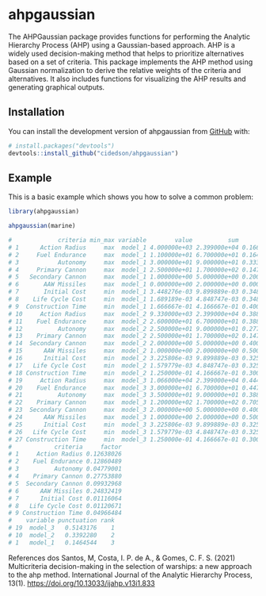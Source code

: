 # ahpgaussian

<!-- badges: start -->

<!-- badges: end -->

The AHPGaussian package provides functions for performing the Analytic Hierarchy Process (AHP) using a Gaussian-based approach. AHP is a widely used decision-making method that helps to prioritize alternatives based on a set of criteria. This package implements the AHP method using Gaussian normalization to derive the relative weights of the criteria and alternatives. It also includes functions for visualizing the AHP results and generating graphical outputs.
## Installation

You can install the development version of ahpgaussian from [GitHub](https://github.com/) with:

``` r
# install.packages("devtools")
devtools::install_github("cidedson/ahpgaussian")
```

## Example

This is a basic example which shows you how to solve a common problem:

``` r
library(ahpgaussian)
```

``` r
ahpgaussian(marine)
```

``` r
#             criteria min_max variable        value          sum      norm      mean         sd     factor
# 1      Action Radius     max  model_1 4.000000e+03 2.399000e+04 0.1667361 0.3333333 0.14691617 0.44074851
# 2     Fuel Endurance     max  model_1 1.100000e+01 6.700000e+01 0.1641791 0.3333333 0.14950228 0.44850684
# 3           Autonomy     max  model_1 3.000000e+01 9.000000e+01 0.3333333 0.3333333 0.05555556 0.16666667
# 4     Primary Cannon     max  model_1 2.500000e+01 1.700000e+02 0.1470588 0.3333333 0.32263692 0.96791075
# 5   Secondary Cannon     max  model_1 1.000000e+00 5.000000e+00 0.2000000 0.3333333 0.11547005 0.34641016
# 6       AAW Missiles     max  model_1 0.000000e+00 2.000000e+00 0.0000000 0.3333333 0.28867513 0.86602540
# 7       Initial Cost     min  model_1 3.448276e-03 9.899889e-03 0.3483146 0.3333333 0.01297416 0.03892249
# 8    Life Cycle Cost     min  model_1 1.689189e-03 4.848747e-03 0.3483764 0.3333333 0.01302772 0.03908315
# 9  Construction Time     min  model_1 1.666667e-01 4.166667e-01 0.4000000 0.3333333 0.05773503 0.17320508
# 10     Action Radius     max  model_2 9.330000e+03 2.399000e+04 0.3889120 0.3333333 0.14691617 0.44074851
# 11    Fuel Endurance     max  model_2 2.600000e+01 6.700000e+01 0.3880597 0.3333333 0.14950228 0.44850684
# 12          Autonomy     max  model_2 2.500000e+01 9.000000e+01 0.2777778 0.3333333 0.05555556 0.16666667
# 13    Primary Cannon     max  model_2 2.500000e+01 1.700000e+02 0.1470588 0.3333333 0.32263692 0.96791075
# 14  Secondary Cannon     max  model_2 2.000000e+00 5.000000e+00 0.4000000 0.3333333 0.11547005 0.34641016
# 15      AAW Missiles     max  model_2 1.000000e+00 2.000000e+00 0.5000000 0.3333333 0.28867513 0.86602540
# 16      Initial Cost     min  model_2 3.225806e-03 9.899889e-03 0.3258427 0.3333333 0.01297416 0.03892249
# 17   Life Cycle Cost     min  model_2 1.579779e-03 4.848747e-03 0.3258118 0.3333333 0.01302772 0.03908315
# 18 Construction Time     min  model_2 1.250000e-01 4.166667e-01 0.3000000 0.3333333 0.05773503 0.17320508
# 19     Action Radius     max  model_3 1.066000e+04 2.399000e+04 0.4443518 0.3333333 0.14691617 0.44074851
# 20    Fuel Endurance     max  model_3 3.000000e+01 6.700000e+01 0.4477612 0.3333333 0.14950228 0.44850684
# 21          Autonomy     max  model_3 3.500000e+01 9.000000e+01 0.3888889 0.3333333 0.05555556 0.16666667
# 22    Primary Cannon     max  model_3 1.200000e+02 1.700000e+02 0.7058824 0.3333333 0.32263692 0.96791075
# 23  Secondary Cannon     max  model_3 2.000000e+00 5.000000e+00 0.4000000 0.3333333 0.11547005 0.34641016
# 24      AAW Missiles     max  model_3 1.000000e+00 2.000000e+00 0.5000000 0.3333333 0.28867513 0.86602540
# 25      Initial Cost     min  model_3 3.225806e-03 9.899889e-03 0.3258427 0.3333333 0.01297416 0.03892249
# 26   Life Cycle Cost     min  model_3 1.579779e-03 4.848747e-03 0.3258118 0.3333333 0.01302772 0.03908315
# 27 Construction Time     min  model_3 1.250000e-01 4.166667e-01 0.3000000 0.3333333 0.05773503 0.17320508
#            criteria     factor
# 1     Action Radius 0.12638026
# 2    Fuel Endurance 0.12860489
# 3          Autonomy 0.04779001
# 4    Primary Cannon 0.27753880
# 5  Secondary Cannon 0.09932968
# 6      AAW Missiles 0.24832419
# 7      Initial Cost 0.01116064
# 8   Life Cycle Cost 0.01120671
# 9 Construction Time 0.04966484
#    variable punctuation rank
# 19  model_3   0.5143176    1
# 10  model_2   0.3392280    2
# 1   model_1   0.1464544    3
```
References
dos Santos, M, Costa, I. P. de A., & Gomes, C. F. S. (2021) Multicriteria decision-making in the selection of warships: a new approach to the ahp method. International Journal of the Analytic Hierarchy Process, 13(1). https://doi.org/10.13033/ijahp.v13i1.833
